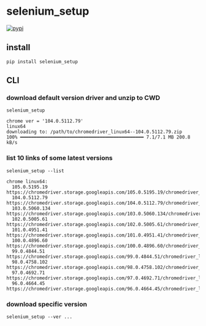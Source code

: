 # selenium_setup

[![pypi](https://img.shields.io/pypi/v/selenium_setup?color=%2334D058)](https://pypi.org/project/selenium_setup/)

## install

```shell
pip install selenium_setup
```

## CLI

### download default version driver and unzip to CWD  

```shell
selenium_setup
```

```console
chrome ver = '104.0.5112.79'
linux64
downloading to: /path/to/chromedriver_linux64--104.0.5112.79.zip
100% ━━━━━━━━━━━━━━━━━━━━━━━━━━━━━━━━━━━━━━━━━━━━━ 7.1/7.1 MB 200.8 kB/s
```

### list 10 links of some latest versions

```shell
selenium_setup --list
```

```console
chrome linux64:
  105.0.5195.19  https://chromedriver.storage.googleapis.com/105.0.5195.19/chromedriver_linux64.zip
  104.0.5112.79  https://chromedriver.storage.googleapis.com/104.0.5112.79/chromedriver_linux64.zip
  103.0.5060.134 https://chromedriver.storage.googleapis.com/103.0.5060.134/chromedriver_linux64.zip
  102.0.5005.61  https://chromedriver.storage.googleapis.com/102.0.5005.61/chromedriver_linux64.zip
  101.0.4951.41  https://chromedriver.storage.googleapis.com/101.0.4951.41/chromedriver_linux64.zip
  100.0.4896.60  https://chromedriver.storage.googleapis.com/100.0.4896.60/chromedriver_linux64.zip
  99.0.4844.51   https://chromedriver.storage.googleapis.com/99.0.4844.51/chromedriver_linux64.zip
  98.0.4758.102  https://chromedriver.storage.googleapis.com/98.0.4758.102/chromedriver_linux64.zip
  97.0.4692.71   https://chromedriver.storage.googleapis.com/97.0.4692.71/chromedriver_linux64.zip
  96.0.4664.45   https://chromedriver.storage.googleapis.com/96.0.4664.45/chromedriver_linux64.zip
```

### download specific version

```shell
selenium_setup --ver ...
```

